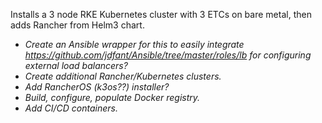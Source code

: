 Installs a 3 node RKE Kubernetes cluster with 3 ETCs on bare metal, then adds Rancher from Helm3 chart.

- _Create an Ansible wrapper for this to easily integrate https://github.com/jdfant/Ansible/tree/master/roles/lb for configuring external load balancers?_
- _Create additional Rancher/Kubernetes clusters._
- _Add RancherOS (k3os??) installer?_
- _Build, configure, populate Docker registry._
- _Add CI/CD containers._
